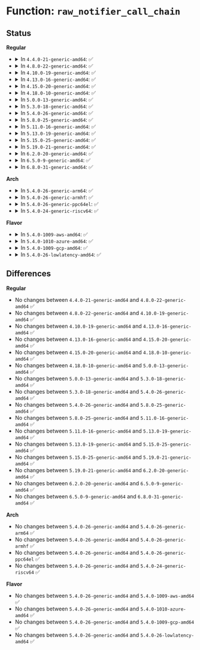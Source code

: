 # Function: <code>raw_notifier_call_chain</code>

## Status
<b>Regular</b>
<ul>
<li>
<details>
<summary>In <code>4.4.0-21-generic-amd64</code>: ✅</summary>

```c
int raw_notifier_call_chain(struct raw_notifier_head * nh, long unsigned int val, void * v)
```

```json
{
  "name": "raw_notifier_call_chain",
  "collision_type": "Unique Global",
  "inline_type": "No",
  "funcs": [
    {
      "addr": 18446744071579506032,
      "name": "raw_notifier_call_chain",
      "external": true,
      "loc": "kernel/notifier.c:398",
      "file": "kernel/notifier.c",
      "inline": "seen, unknown",
      "caller_inline": [],
      "caller_func": [
        "kernel/time/timekeeping.c:pvclock_gtod_register_notifier",
        "kernel/time/timekeeping.c:timekeeping_update",
        "drivers/xen/manage.c:do_suspend",
        "drivers/extcon/extcon.c:extcon_update_state",
        "net/core/dev.c:call_netdevice_notifiers_info"
      ]
    }
  ],
  "symbols": [
    {
      "addr": 18446744071579506032,
      "name": "raw_notifier_call_chain",
      "section": ".text",
      "bind": "STB_GLOBAL",
      "size": 24
    }
  ]
}
```
</details>
</li>
<li>
<details>
<summary>In <code>4.8.0-22-generic-amd64</code>: ✅</summary>

```c
int raw_notifier_call_chain(struct raw_notifier_head * nh, long unsigned int val, void * v)
```

```json
{
  "name": "raw_notifier_call_chain",
  "collision_type": "Unique Global",
  "inline_type": "No",
  "funcs": [
    {
      "addr": 18446744071579520144,
      "name": "raw_notifier_call_chain",
      "external": true,
      "loc": "kernel/notifier.c:398",
      "file": "kernel/notifier.c",
      "inline": "seen, unknown",
      "caller_inline": [],
      "caller_func": [
        "kernel/time/timekeeping.c:timekeeping_update",
        "kernel/time/timekeeping.c:pvclock_gtod_register_notifier",
        "drivers/xen/manage.c:do_suspend",
        "drivers/extcon/extcon.c:extcon_update_state",
        "net/core/dev.c:call_netdevice_notifiers_info",
        "net/switchdev/switchdev.c:call_switchdev_notifiers"
      ]
    }
  ],
  "symbols": [
    {
      "addr": 18446744071579520144,
      "name": "raw_notifier_call_chain",
      "section": ".text",
      "bind": "STB_GLOBAL",
      "size": 24
    }
  ]
}
```
</details>
</li>
<li>
<details>
<summary>In <code>4.10.0-19-generic-amd64</code>: ✅</summary>

```c
int raw_notifier_call_chain(struct raw_notifier_head * nh, long unsigned int val, void * v)
```

```json
{
  "name": "raw_notifier_call_chain",
  "collision_type": "Unique Global",
  "inline_type": "No",
  "funcs": [
    {
      "addr": 18446744071579543792,
      "name": "raw_notifier_call_chain",
      "external": true,
      "loc": "kernel/notifier.c:398",
      "file": "kernel/notifier.c",
      "inline": "seen, unknown",
      "caller_inline": [],
      "caller_func": [
        "kernel/time/timekeeping.c:timekeeping_update",
        "kernel/time/timekeeping.c:pvclock_gtod_register_notifier",
        "drivers/xen/manage.c:do_suspend",
        "drivers/extcon/extcon.c:extcon_sync",
        "net/core/dev.c:call_netdevice_notifiers_info",
        "net/switchdev/switchdev.c:call_switchdev_notifiers"
      ]
    }
  ],
  "symbols": [
    {
      "addr": 18446744071579543792,
      "name": "raw_notifier_call_chain",
      "section": ".text",
      "bind": "STB_GLOBAL",
      "size": 24
    }
  ]
}
```
</details>
</li>
<li>
<details>
<summary>In <code>4.13.0-16-generic-amd64</code>: ✅</summary>

```c
int raw_notifier_call_chain(struct raw_notifier_head * nh, long unsigned int val, void * v)
```

```json
{
  "name": "raw_notifier_call_chain",
  "collision_type": "Unique Global",
  "inline_type": "No",
  "funcs": [
    {
      "addr": 18446744071579530352,
      "name": "raw_notifier_call_chain",
      "external": true,
      "loc": "kernel/notifier.c:398",
      "file": "kernel/notifier.c",
      "inline": "seen, unknown",
      "caller_inline": [],
      "caller_func": [
        "kernel/time/timekeeping.c:timekeeping_update",
        "kernel/time/timekeeping.c:pvclock_gtod_register_notifier",
        "drivers/xen/manage.c:do_suspend",
        "drivers/extcon/extcon.c:extcon_sync",
        "drivers/extcon/extcon.c:extcon_sync",
        "net/core/dev.c:call_netdevice_notifiers_info"
      ]
    }
  ],
  "symbols": [
    {
      "addr": 18446744071579530352,
      "name": "raw_notifier_call_chain",
      "section": ".text",
      "bind": "STB_GLOBAL",
      "size": 24
    }
  ]
}
```
</details>
</li>
<li>
<details>
<summary>In <code>4.15.0-20-generic-amd64</code>: ✅</summary>

```c
int raw_notifier_call_chain(struct raw_notifier_head * nh, long unsigned int val, void * v)
```

```json
{
  "name": "raw_notifier_call_chain",
  "collision_type": "Unique Global",
  "inline_type": "No",
  "funcs": [
    {
      "addr": 18446744071579556848,
      "name": "raw_notifier_call_chain",
      "external": true,
      "loc": "kernel/notifier.c:398",
      "file": "kernel/notifier.c",
      "inline": "seen, unknown",
      "caller_inline": [],
      "caller_func": [
        "kernel/time/timekeeping.c:timekeeping_update",
        "kernel/time/timekeeping.c:pvclock_gtod_register_notifier",
        "drivers/xen/manage.c:do_suspend",
        "drivers/extcon/extcon.c:extcon_sync",
        "drivers/extcon/extcon.c:extcon_sync",
        "net/core/dev.c:call_netdevice_notifiers_info"
      ]
    }
  ],
  "symbols": [
    {
      "addr": 18446744071579556848,
      "name": "raw_notifier_call_chain",
      "section": ".text",
      "bind": "STB_GLOBAL",
      "size": 24
    }
  ]
}
```
</details>
</li>
<li>
<details>
<summary>In <code>4.18.0-10-generic-amd64</code>: ✅</summary>

```c
int raw_notifier_call_chain(struct raw_notifier_head * nh, long unsigned int val, void * v)
```

```json
{
  "name": "raw_notifier_call_chain",
  "collision_type": "Unique Global",
  "inline_type": "No",
  "funcs": [
    {
      "addr": 18446744071579585120,
      "name": "raw_notifier_call_chain",
      "external": true,
      "loc": "kernel/notifier.c:398",
      "file": "kernel/notifier.c",
      "inline": "seen, unknown",
      "caller_inline": [],
      "caller_func": [
        "kernel/time/timekeeping.c:timekeeping_update",
        "kernel/time/timekeeping.c:pvclock_gtod_register_notifier",
        "drivers/xen/manage.c:do_suspend",
        "drivers/extcon/extcon.c:extcon_sync",
        "drivers/extcon/extcon.c:extcon_sync",
        "net/core/dev.c:call_netdevice_notifiers_info"
      ]
    }
  ],
  "symbols": [
    {
      "addr": 18446744071579585120,
      "name": "raw_notifier_call_chain",
      "section": ".text",
      "bind": "STB_GLOBAL",
      "size": 24
    }
  ]
}
```
</details>
</li>
<li>
<details>
<summary>In <code>5.0.0-13-generic-amd64</code>: ✅</summary>

```c
int raw_notifier_call_chain(struct raw_notifier_head * nh, long unsigned int val, void * v)
```

```json
{
  "name": "raw_notifier_call_chain",
  "collision_type": "Unique Global",
  "inline_type": "No",
  "funcs": [
    {
      "addr": 18446744071579622320,
      "name": "raw_notifier_call_chain",
      "external": true,
      "loc": "kernel/notifier.c:398",
      "file": "kernel/notifier.c",
      "inline": "seen, unknown",
      "caller_inline": [],
      "caller_func": [
        "kernel/time/timekeeping.c:timekeeping_update",
        "kernel/time/timekeeping.c:pvclock_gtod_register_notifier",
        "drivers/xen/manage.c:do_suspend",
        "drivers/extcon/extcon.c:extcon_sync",
        "drivers/extcon/extcon.c:extcon_sync",
        "net/core/dev.c:call_netdevice_notifiers_info"
      ]
    }
  ],
  "symbols": [
    {
      "addr": 18446744071579622320,
      "name": "raw_notifier_call_chain",
      "section": ".text",
      "bind": "STB_GLOBAL",
      "size": 24
    }
  ]
}
```
</details>
</li>
<li>
<details>
<summary>In <code>5.3.0-18-generic-amd64</code>: ✅</summary>

```c
int raw_notifier_call_chain(struct raw_notifier_head * nh, long unsigned int val, void * v)
```

```json
{
  "name": "raw_notifier_call_chain",
  "collision_type": "Unique Global",
  "inline_type": "No",
  "funcs": [
    {
      "addr": 18446744071579646832,
      "name": "raw_notifier_call_chain",
      "external": true,
      "loc": "kernel/notifier.c:400",
      "file": "kernel/notifier.c",
      "inline": "seen, unknown",
      "caller_inline": [],
      "caller_func": [
        "kernel/time/timekeeping.c:timekeeping_update",
        "kernel/time/timekeeping.c:pvclock_gtod_register_notifier",
        "drivers/xen/manage.c:do_suspend",
        "drivers/extcon/extcon.c:extcon_sync",
        "drivers/extcon/extcon.c:extcon_sync",
        "net/core/dev.c:call_netdevice_notifiers_info"
      ]
    }
  ],
  "symbols": [
    {
      "addr": 18446744071579646832,
      "name": "raw_notifier_call_chain",
      "section": ".text",
      "bind": "STB_GLOBAL",
      "size": 24
    }
  ]
}
```
</details>
</li>
<li>
<details>
<summary>In <code>5.4.0-26-generic-amd64</code>: ✅</summary>

```c
int raw_notifier_call_chain(struct raw_notifier_head * nh, long unsigned int val, void * v)
```

```json
{
  "name": "raw_notifier_call_chain",
  "collision_type": "Unique Global",
  "inline_type": "No",
  "funcs": [
    {
      "addr": 18446744071579683968,
      "name": "raw_notifier_call_chain",
      "external": true,
      "loc": "kernel/notifier.c:400",
      "file": "kernel/notifier.c",
      "inline": "seen, unknown",
      "caller_inline": [],
      "caller_func": [
        "kernel/time/timekeeping.c:timekeeping_update",
        "kernel/time/timekeeping.c:pvclock_gtod_register_notifier",
        "drivers/video/console/dummycon.c:dummycon_putcs",
        "drivers/video/console/dummycon.c:dummycon_putc",
        "drivers/xen/manage.c:do_suspend",
        "drivers/extcon/extcon.c:extcon_sync",
        "drivers/extcon/extcon.c:extcon_sync",
        "net/core/dev.c:call_netdevice_notifiers_info"
      ]
    }
  ],
  "symbols": [
    {
      "addr": 18446744071579683968,
      "name": "raw_notifier_call_chain",
      "section": ".text",
      "bind": "STB_GLOBAL",
      "size": 24
    }
  ]
}
```
</details>
</li>
<li>
<details>
<summary>In <code>5.8.0-25-generic-amd64</code>: ✅</summary>

```c
int raw_notifier_call_chain(struct raw_notifier_head * nh, long unsigned int val, void * v)
```

```json
{
  "name": "raw_notifier_call_chain",
  "collision_type": "Unique Global",
  "inline_type": "No",
  "funcs": [
    {
      "addr": 18446744071579725216,
      "name": "raw_notifier_call_chain",
      "external": true,
      "loc": "kernel/notifier.c:365",
      "file": "kernel/notifier.c",
      "inline": "seen, unknown",
      "caller_inline": [],
      "caller_func": [
        "kernel/time/timekeeping.c:timekeeping_update",
        "kernel/time/timekeeping.c:pvclock_gtod_register_notifier",
        "drivers/video/console/dummycon.c:dummycon_putcs",
        "drivers/video/console/dummycon.c:dummycon_putc",
        "drivers/xen/manage.c:do_suspend",
        "net/core/dev.c:call_netdevice_notifiers_info",
        "net/core/dev.c:call_netdevice_notifiers_info"
      ]
    }
  ],
  "symbols": [
    {
      "addr": 18446744071579725216,
      "name": "raw_notifier_call_chain",
      "section": ".text",
      "bind": "STB_GLOBAL",
      "size": 91
    }
  ]
}
```
</details>
</li>
<li>
<details>
<summary>In <code>5.11.0-16-generic-amd64</code>: ✅</summary>

```c
int raw_notifier_call_chain(struct raw_notifier_head * nh, long unsigned int val, void * v)
```

```json
{
  "name": "raw_notifier_call_chain",
  "collision_type": "Unique Global",
  "inline_type": "No",
  "funcs": [
    {
      "addr": 18446744071579703344,
      "name": "raw_notifier_call_chain",
      "external": true,
      "loc": "kernel/notifier.c:407",
      "file": "kernel/notifier.c",
      "inline": "seen, unknown",
      "caller_inline": [],
      "caller_func": [
        "kernel/time/timekeeping.c:timekeeping_update",
        "kernel/time/timekeeping.c:pvclock_gtod_register_notifier",
        "drivers/video/console/dummycon.c:dummycon_putcs",
        "drivers/video/console/dummycon.c:dummycon_putc",
        "drivers/xen/manage.c:do_suspend",
        "drivers/base/power/domain.c:_genpd_power_off",
        "drivers/base/power/domain.c:_genpd_power_off",
        "drivers/base/power/domain.c:_genpd_power_on",
        "drivers/base/power/domain.c:_genpd_power_on",
        "net/core/dev.c:call_netdevice_notifiers_info",
        "net/core/dev.c:call_netdevice_notifiers_info"
      ]
    }
  ],
  "symbols": [
    {
      "addr": 18446744071579703344,
      "name": "raw_notifier_call_chain",
      "section": ".text",
      "bind": "STB_GLOBAL",
      "size": 91
    }
  ]
}
```
</details>
</li>
<li>
<details>
<summary>In <code>5.13.0-19-generic-amd64</code>: ✅</summary>

```c
int raw_notifier_call_chain(struct raw_notifier_head * nh, long unsigned int val, void * v)
```

```json
{
  "name": "raw_notifier_call_chain",
  "collision_type": "Unique Global",
  "inline_type": "No",
  "funcs": [
    {
      "addr": 18446744071579710480,
      "name": "raw_notifier_call_chain",
      "external": true,
      "loc": "kernel/notifier.c:407",
      "file": "kernel/notifier.c",
      "inline": "seen, unknown",
      "caller_inline": [],
      "caller_func": [
        "kernel/time/timekeeping.c:timekeeping_update",
        "kernel/time/timekeeping.c:pvclock_gtod_register_notifier",
        "drivers/video/console/dummycon.c:dummycon_putcs",
        "drivers/video/console/dummycon.c:dummycon_putc",
        "drivers/xen/manage.c:do_suspend",
        "drivers/base/power/domain.c:_genpd_power_off",
        "drivers/base/power/domain.c:_genpd_power_off",
        "drivers/base/power/domain.c:_genpd_power_on",
        "drivers/base/power/domain.c:_genpd_power_on",
        "net/core/dev.c:call_netdevice_notifiers_info",
        "net/core/dev.c:call_netdevice_notifiers_info"
      ]
    }
  ],
  "symbols": [
    {
      "addr": 18446744071579710480,
      "name": "raw_notifier_call_chain",
      "section": ".text",
      "bind": "STB_GLOBAL",
      "size": 91
    }
  ]
}
```
</details>
</li>
<li>
<details>
<summary>In <code>5.15.0-25-generic-amd64</code>: ✅</summary>

```c
int raw_notifier_call_chain(struct raw_notifier_head * nh, long unsigned int val, void * v)
```

```json
{
  "name": "raw_notifier_call_chain",
  "collision_type": "Unique Global",
  "inline_type": "No",
  "funcs": [
    {
      "addr": 18446744071579788704,
      "name": "raw_notifier_call_chain",
      "external": true,
      "loc": "kernel/notifier.c:388",
      "file": "kernel/notifier.c",
      "inline": "seen, unknown",
      "caller_inline": [],
      "caller_func": [
        "kernel/time/timekeeping.c:timekeeping_update",
        "kernel/time/timekeeping.c:pvclock_gtod_register_notifier",
        "drivers/video/console/dummycon.c:dummycon_putcs",
        "drivers/video/console/dummycon.c:dummycon_putc",
        "drivers/xen/manage.c:do_suspend",
        "drivers/base/power/domain.c:_genpd_power_off",
        "drivers/base/power/domain.c:_genpd_power_off",
        "drivers/base/power/domain.c:_genpd_power_on",
        "drivers/base/power/domain.c:_genpd_power_on",
        "net/core/dev.c:call_netdevice_notifiers_info",
        "net/core/dev.c:call_netdevice_notifiers_info"
      ]
    }
  ],
  "symbols": [
    {
      "addr": 18446744071579788704,
      "name": "raw_notifier_call_chain",
      "section": ".text",
      "bind": "STB_GLOBAL",
      "size": 91
    }
  ]
}
```
</details>
</li>
<li>
<details>
<summary>In <code>5.19.0-21-generic-amd64</code>: ✅</summary>

```c
int raw_notifier_call_chain(struct raw_notifier_head * nh, long unsigned int val, void * v)
```

```json
{
  "name": "raw_notifier_call_chain",
  "collision_type": "Unique Global",
  "inline_type": "No",
  "funcs": [
    {
      "addr": 18446744071579894720,
      "name": "raw_notifier_call_chain",
      "external": true,
      "loc": "kernel/notifier.c:452",
      "file": "kernel/notifier.c",
      "inline": "seen, unknown",
      "caller_inline": [],
      "caller_func": [
        "kernel/time/timekeeping.c:timekeeping_update",
        "kernel/time/timekeeping.c:pvclock_gtod_register_notifier",
        "drivers/video/console/dummycon.c:dummycon_putcs",
        "drivers/video/console/dummycon.c:dummycon_putc",
        "drivers/xen/manage.c:do_suspend",
        "drivers/base/power/domain.c:_genpd_power_off",
        "drivers/base/power/domain.c:_genpd_power_off",
        "drivers/base/power/domain.c:_genpd_power_on",
        "drivers/base/power/domain.c:_genpd_power_on",
        "drivers/extcon/extcon.c:extcon_sync",
        "drivers/extcon/extcon.c:extcon_sync",
        "net/core/dev.c:call_netdevice_notifiers_info",
        "net/core/dev.c:call_netdevice_notifiers_info"
      ]
    }
  ],
  "symbols": [
    {
      "addr": 18446744071579894720,
      "name": "raw_notifier_call_chain",
      "section": ".text",
      "bind": "STB_GLOBAL",
      "size": 101
    }
  ]
}
```
</details>
</li>
<li>
<details>
<summary>In <code>6.2.0-20-generic-amd64</code>: ✅</summary>

```c
int raw_notifier_call_chain(struct raw_notifier_head * nh, long unsigned int val, void * v)
```

```json
{
  "name": "raw_notifier_call_chain",
  "collision_type": "Unique Global",
  "inline_type": "No",
  "funcs": [
    {
      "addr": 18446744071580045984,
      "name": "raw_notifier_call_chain",
      "external": true,
      "loc": "kernel/notifier.c:452",
      "file": "kernel/notifier.c",
      "inline": "seen, unknown",
      "caller_inline": [],
      "caller_func": [
        "kernel/time/timekeeping.c:timekeeping_update",
        "kernel/time/timekeeping.c:pvclock_gtod_register_notifier",
        "drivers/video/console/dummycon.c:dummycon_putcs",
        "drivers/video/console/dummycon.c:dummycon_putc",
        "drivers/xen/manage.c:do_suspend",
        "drivers/base/power/domain.c:_genpd_power_off",
        "drivers/base/power/domain.c:_genpd_power_off",
        "drivers/base/power/domain.c:_genpd_power_on",
        "drivers/base/power/domain.c:_genpd_power_on",
        "drivers/extcon/extcon.c:extcon_sync",
        "drivers/extcon/extcon.c:extcon_sync",
        "net/core/dev.c:call_netdevice_notifiers_info",
        "net/core/dev.c:call_netdevice_notifiers_info"
      ]
    }
  ],
  "symbols": [
    {
      "addr": 18446744071580045984,
      "name": "raw_notifier_call_chain",
      "section": ".text",
      "bind": "STB_GLOBAL",
      "size": 101
    }
  ]
}
```
</details>
</li>
<li>
<details>
<summary>In <code>6.5.0-9-generic-amd64</code>: ✅</summary>

```c
int raw_notifier_call_chain(struct raw_notifier_head * nh, long unsigned int val, void * v)
```

```json
{
  "name": "raw_notifier_call_chain",
  "collision_type": "Unique Global",
  "inline_type": "No",
  "funcs": [
    {
      "addr": 18446744071580100848,
      "name": "raw_notifier_call_chain",
      "external": true,
      "loc": "kernel/notifier.c:458",
      "file": "kernel/notifier.c",
      "inline": "seen, unknown",
      "caller_inline": [],
      "caller_func": [
        "kernel/time/timekeeping.c:timekeeping_update",
        "kernel/time/timekeeping.c:pvclock_gtod_register_notifier",
        "drivers/video/console/dummycon.c:dummycon_putcs",
        "drivers/video/console/dummycon.c:dummycon_putc",
        "drivers/xen/manage.c:do_suspend",
        "drivers/base/power/domain.c:_genpd_power_off",
        "drivers/base/power/domain.c:_genpd_power_off",
        "drivers/base/power/domain.c:_genpd_power_on",
        "drivers/base/power/domain.c:_genpd_power_on",
        "drivers/extcon/extcon.c:extcon_sync",
        "drivers/extcon/extcon.c:extcon_sync",
        "net/core/dev.c:call_netdevice_notifiers_info",
        "net/core/dev.c:call_netdevice_notifiers_info"
      ]
    }
  ],
  "symbols": [
    {
      "addr": 18446744071580100848,
      "name": "raw_notifier_call_chain",
      "section": ".text",
      "bind": "STB_GLOBAL",
      "size": 39
    }
  ]
}
```
</details>
</li>
<li>
<details>
<summary>In <code>6.8.0-31-generic-amd64</code>: ✅</summary>

```c
int raw_notifier_call_chain(struct raw_notifier_head * nh, long unsigned int val, void * v)
```

```json
{
  "name": "raw_notifier_call_chain",
  "collision_type": "Unique Global",
  "inline_type": "No",
  "funcs": [
    {
      "addr": 18446744071580145664,
      "name": "raw_notifier_call_chain",
      "external": true,
      "loc": "kernel/notifier.c:458",
      "file": "kernel/notifier.c",
      "inline": "seen, unknown",
      "caller_inline": [],
      "caller_func": [
        "kernel/time/timekeeping.c:timekeeping_update",
        "kernel/time/timekeeping.c:pvclock_gtod_register_notifier",
        "drivers/video/console/dummycon.c:dummycon_putcs",
        "drivers/video/console/dummycon.c:dummycon_putc",
        "drivers/pmdomain/core.c:_genpd_power_off",
        "drivers/pmdomain/core.c:_genpd_power_off",
        "drivers/pmdomain/core.c:_genpd_power_on",
        "drivers/pmdomain/core.c:_genpd_power_on",
        "drivers/xen/manage.c:do_suspend",
        "drivers/extcon/extcon.c:extcon_sync",
        "drivers/extcon/extcon.c:extcon_sync",
        "net/core/dev.c:call_netdevice_notifiers_info",
        "net/core/dev.c:call_netdevice_notifiers_info"
      ]
    }
  ],
  "symbols": [
    {
      "addr": 18446744071580145664,
      "name": "raw_notifier_call_chain",
      "section": ".text",
      "bind": "STB_GLOBAL",
      "size": 39
    }
  ]
}
```
</details>
</li>
</ul>
<b>Arch</b>
<ul>
<li>
<details>
<summary>In <code>5.4.0-26-generic-arm64</code>: ✅</summary>

```c
int raw_notifier_call_chain(struct raw_notifier_head * nh, long unsigned int val, void * v)
```

```json
{
  "name": "raw_notifier_call_chain",
  "collision_type": "Unique Global",
  "inline_type": "No",
  "funcs": [
    {
      "addr": 18446603336490859200,
      "name": "raw_notifier_call_chain",
      "external": true,
      "loc": "kernel/notifier.c:400",
      "file": "kernel/notifier.c",
      "inline": "seen, unknown",
      "caller_inline": [],
      "caller_func": [
        "kernel/time/timekeeping.c:timekeeping_update",
        "kernel/time/timekeeping.c:pvclock_gtod_register_notifier",
        "drivers/video/console/dummycon.c:dummycon_putcs",
        "drivers/video/console/dummycon.c:dummycon_putc",
        "drivers/clk/renesas/renesas-cpg-mssr.c:cpg_mssr_resume_noirq",
        "drivers/clk/renesas/renesas-cpg-mssr.c:cpg_mssr_suspend_noirq",
        "drivers/extcon/extcon.c:extcon_sync",
        "drivers/extcon/extcon.c:extcon_sync",
        "net/core/dev.c:call_netdevice_notifiers_info"
      ]
    }
  ],
  "symbols": [
    {
      "addr": 18446603336490859200,
      "name": "raw_notifier_call_chain",
      "section": ".text",
      "bind": "STB_GLOBAL",
      "size": 76
    }
  ]
}
```
</details>
</li>
<li>
<details>
<summary>In <code>5.4.0-26-generic-armhf</code>: ✅</summary>

```c
int raw_notifier_call_chain(struct raw_notifier_head * nh, long unsigned int val, void * v)
```

```json
{
  "name": "raw_notifier_call_chain",
  "collision_type": "Unique Global",
  "inline_type": "No",
  "funcs": [
    {
      "addr": 3224878860,
      "name": "raw_notifier_call_chain",
      "external": true,
      "loc": "kernel/notifier.c:400",
      "file": "kernel/notifier.c",
      "inline": "seen, unknown",
      "caller_inline": [],
      "caller_func": [
        "kernel/time/timekeeping.c:timekeeping_update",
        "kernel/time/timekeeping.c:pvclock_gtod_register_notifier",
        "drivers/video/console/dummycon.c:dummycon_putcs",
        "drivers/video/console/dummycon.c:dummycon_putc",
        "drivers/clk/renesas/renesas-cpg-mssr.c:cpg_mssr_resume_noirq",
        "drivers/clk/renesas/renesas-cpg-mssr.c:cpg_mssr_suspend_noirq",
        "net/core/dev.c:call_netdevice_notifiers_info"
      ]
    }
  ],
  "symbols": [
    {
      "addr": 3224878860,
      "name": "raw_notifier_call_chain",
      "section": ".text",
      "bind": "STB_GLOBAL",
      "size": 48
    }
  ]
}
```
</details>
</li>
<li>
<details>
<summary>In <code>5.4.0-26-generic-ppc64el</code>: ✅</summary>

```c
int raw_notifier_call_chain(struct raw_notifier_head * nh, long unsigned int val, void * v)
```

```json
{
  "name": "raw_notifier_call_chain",
  "collision_type": "Unique Global",
  "inline_type": "No",
  "funcs": [
    {
      "addr": 13835058055283689008,
      "name": "raw_notifier_call_chain",
      "external": true,
      "loc": "kernel/notifier.c:400",
      "file": "kernel/notifier.c",
      "inline": "seen, unknown",
      "caller_inline": [],
      "caller_func": [
        "kernel/time/timekeeping.c:timekeeping_update",
        "kernel/time/timekeeping.c:pvclock_gtod_register_notifier",
        "drivers/video/console/dummycon.c:dummycon_putcs",
        "drivers/video/console/dummycon.c:dummycon_putc",
        "drivers/video/console/dummycon.c:dummycon_putc",
        "net/core/dev.c:call_netdevice_notifiers_info"
      ]
    }
  ],
  "symbols": [
    {
      "addr": 13835058055283689008,
      "name": "raw_notifier_call_chain",
      "section": ".text",
      "bind": "STB_GLOBAL",
      "size": 28
    }
  ]
}
```
</details>
</li>
<li>
<details>
<summary>In <code>5.4.0-24-generic-riscv64</code>: ✅</summary>

```c
int raw_notifier_call_chain(struct raw_notifier_head * nh, long unsigned int val, void * v)
```

```json
{
  "name": "raw_notifier_call_chain",
  "collision_type": "Unique Global",
  "inline_type": "No",
  "funcs": [
    {
      "addr": 18446743936271517578,
      "name": "raw_notifier_call_chain",
      "external": true,
      "loc": "kernel/notifier.c:400",
      "file": "kernel/notifier.c",
      "inline": "seen, unknown",
      "caller_inline": [],
      "caller_func": [
        "kernel/time/timekeeping.c:timekeeping_update",
        "kernel/time/timekeeping.c:pvclock_gtod_register_notifier",
        "drivers/video/console/dummycon.c:dummycon_putcs",
        "drivers/video/console/dummycon.c:dummycon_putc",
        "net/core/dev.c:call_netdevice_notifiers_info"
      ]
    }
  ],
  "symbols": [
    {
      "addr": 18446743936271517578,
      "name": "raw_notifier_call_chain",
      "section": ".text",
      "bind": "STB_GLOBAL",
      "size": 62
    }
  ]
}
```
</details>
</li>
</ul>
<b>Flavor</b>
<ul>
<li>
<details>
<summary>In <code>5.4.0-1009-aws-amd64</code>: ✅</summary>

```c
int raw_notifier_call_chain(struct raw_notifier_head * nh, long unsigned int val, void * v)
```

```json
{
  "name": "raw_notifier_call_chain",
  "collision_type": "Unique Global",
  "inline_type": "No",
  "funcs": [
    {
      "addr": 18446744071579660288,
      "name": "raw_notifier_call_chain",
      "external": true,
      "loc": "kernel/notifier.c:400",
      "file": "kernel/notifier.c",
      "inline": "seen, unknown",
      "caller_inline": [],
      "caller_func": [
        "kernel/time/timekeeping.c:timekeeping_update",
        "kernel/time/timekeeping.c:pvclock_gtod_register_notifier",
        "drivers/xen/manage.c:do_suspend",
        "drivers/extcon/extcon.c:extcon_sync",
        "drivers/extcon/extcon.c:extcon_sync",
        "net/core/dev.c:call_netdevice_notifiers_info"
      ]
    }
  ],
  "symbols": [
    {
      "addr": 18446744071579660288,
      "name": "raw_notifier_call_chain",
      "section": ".text",
      "bind": "STB_GLOBAL",
      "size": 24
    }
  ]
}
```
</details>
</li>
<li>
<details>
<summary>In <code>5.4.0-1010-azure-amd64</code>: ✅</summary>

```c
int raw_notifier_call_chain(struct raw_notifier_head * nh, long unsigned int val, void * v)
```

```json
{
  "name": "raw_notifier_call_chain",
  "collision_type": "Unique Global",
  "inline_type": "No",
  "funcs": [
    {
      "addr": 18446744071579588640,
      "name": "raw_notifier_call_chain",
      "external": true,
      "loc": "kernel/notifier.c:400",
      "file": "kernel/notifier.c",
      "inline": "seen, unknown",
      "caller_inline": [],
      "caller_func": [
        "kernel/time/timekeeping.c:timekeeping_update",
        "kernel/time/timekeeping.c:pvclock_gtod_register_notifier",
        "net/core/dev.c:call_netdevice_notifiers_info"
      ]
    }
  ],
  "symbols": [
    {
      "addr": 18446744071579588640,
      "name": "raw_notifier_call_chain",
      "section": ".text",
      "bind": "STB_GLOBAL",
      "size": 24
    }
  ]
}
```
</details>
</li>
<li>
<details>
<summary>In <code>5.4.0-1009-gcp-amd64</code>: ✅</summary>

```c
int raw_notifier_call_chain(struct raw_notifier_head * nh, long unsigned int val, void * v)
```

```json
{
  "name": "raw_notifier_call_chain",
  "collision_type": "Unique Global",
  "inline_type": "No",
  "funcs": [
    {
      "addr": 18446744071579657552,
      "name": "raw_notifier_call_chain",
      "external": true,
      "loc": "kernel/notifier.c:400",
      "file": "kernel/notifier.c",
      "inline": "seen, unknown",
      "caller_inline": [],
      "caller_func": [
        "kernel/time/timekeeping.c:timekeeping_update",
        "kernel/time/timekeeping.c:pvclock_gtod_register_notifier",
        "drivers/xen/manage.c:do_suspend",
        "drivers/extcon/extcon.c:extcon_sync",
        "drivers/extcon/extcon.c:extcon_sync",
        "net/core/dev.c:call_netdevice_notifiers_info"
      ]
    }
  ],
  "symbols": [
    {
      "addr": 18446744071579657552,
      "name": "raw_notifier_call_chain",
      "section": ".text",
      "bind": "STB_GLOBAL",
      "size": 24
    }
  ]
}
```
</details>
</li>
<li>
<details>
<summary>In <code>5.4.0-26-lowlatency-amd64</code>: ✅</summary>

```c
int raw_notifier_call_chain(struct raw_notifier_head * nh, long unsigned int val, void * v)
```

```json
{
  "name": "raw_notifier_call_chain",
  "collision_type": "Unique Global",
  "inline_type": "No",
  "funcs": [
    {
      "addr": 18446744071579691360,
      "name": "raw_notifier_call_chain",
      "external": true,
      "loc": "kernel/notifier.c:400",
      "file": "kernel/notifier.c",
      "inline": "seen, unknown",
      "caller_inline": [],
      "caller_func": [
        "kernel/time/timekeeping.c:timekeeping_update",
        "kernel/time/timekeeping.c:pvclock_gtod_register_notifier",
        "drivers/video/console/dummycon.c:dummycon_putcs",
        "drivers/video/console/dummycon.c:dummycon_putc",
        "drivers/xen/manage.c:do_suspend",
        "drivers/extcon/extcon.c:extcon_sync",
        "drivers/extcon/extcon.c:extcon_sync",
        "net/core/dev.c:call_netdevice_notifiers_info"
      ]
    }
  ],
  "symbols": [
    {
      "addr": 18446744071579691360,
      "name": "raw_notifier_call_chain",
      "section": ".text",
      "bind": "STB_GLOBAL",
      "size": 24
    }
  ]
}
```
</details>
</li>
</ul>

## Differences
<b>Regular</b>
<ul>
<li>
No changes between <code>4.4.0-21-generic-amd64</code> and <code>4.8.0-22-generic-amd64</code> ✅
</li>
<li>
No changes between <code>4.8.0-22-generic-amd64</code> and <code>4.10.0-19-generic-amd64</code> ✅
</li>
<li>
No changes between <code>4.10.0-19-generic-amd64</code> and <code>4.13.0-16-generic-amd64</code> ✅
</li>
<li>
No changes between <code>4.13.0-16-generic-amd64</code> and <code>4.15.0-20-generic-amd64</code> ✅
</li>
<li>
No changes between <code>4.15.0-20-generic-amd64</code> and <code>4.18.0-10-generic-amd64</code> ✅
</li>
<li>
No changes between <code>4.18.0-10-generic-amd64</code> and <code>5.0.0-13-generic-amd64</code> ✅
</li>
<li>
No changes between <code>5.0.0-13-generic-amd64</code> and <code>5.3.0-18-generic-amd64</code> ✅
</li>
<li>
No changes between <code>5.3.0-18-generic-amd64</code> and <code>5.4.0-26-generic-amd64</code> ✅
</li>
<li>
No changes between <code>5.4.0-26-generic-amd64</code> and <code>5.8.0-25-generic-amd64</code> ✅
</li>
<li>
No changes between <code>5.8.0-25-generic-amd64</code> and <code>5.11.0-16-generic-amd64</code> ✅
</li>
<li>
No changes between <code>5.11.0-16-generic-amd64</code> and <code>5.13.0-19-generic-amd64</code> ✅
</li>
<li>
No changes between <code>5.13.0-19-generic-amd64</code> and <code>5.15.0-25-generic-amd64</code> ✅
</li>
<li>
No changes between <code>5.15.0-25-generic-amd64</code> and <code>5.19.0-21-generic-amd64</code> ✅
</li>
<li>
No changes between <code>5.19.0-21-generic-amd64</code> and <code>6.2.0-20-generic-amd64</code> ✅
</li>
<li>
No changes between <code>6.2.0-20-generic-amd64</code> and <code>6.5.0-9-generic-amd64</code> ✅
</li>
<li>
No changes between <code>6.5.0-9-generic-amd64</code> and <code>6.8.0-31-generic-amd64</code> ✅
</li>
</ul>
<b>Arch</b>
<ul>
<li>
No changes between <code>5.4.0-26-generic-amd64</code> and <code>5.4.0-26-generic-arm64</code> ✅
</li>
<li>
No changes between <code>5.4.0-26-generic-amd64</code> and <code>5.4.0-26-generic-armhf</code> ✅
</li>
<li>
No changes between <code>5.4.0-26-generic-amd64</code> and <code>5.4.0-26-generic-ppc64el</code> ✅
</li>
<li>
No changes between <code>5.4.0-26-generic-amd64</code> and <code>5.4.0-24-generic-riscv64</code> ✅
</li>
</ul>
<b>Flavor</b>
<ul>
<li>
No changes between <code>5.4.0-26-generic-amd64</code> and <code>5.4.0-1009-aws-amd64</code> ✅
</li>
<li>
No changes between <code>5.4.0-26-generic-amd64</code> and <code>5.4.0-1010-azure-amd64</code> ✅
</li>
<li>
No changes between <code>5.4.0-26-generic-amd64</code> and <code>5.4.0-1009-gcp-amd64</code> ✅
</li>
<li>
No changes between <code>5.4.0-26-generic-amd64</code> and <code>5.4.0-26-lowlatency-amd64</code> ✅
</li>
</ul>
